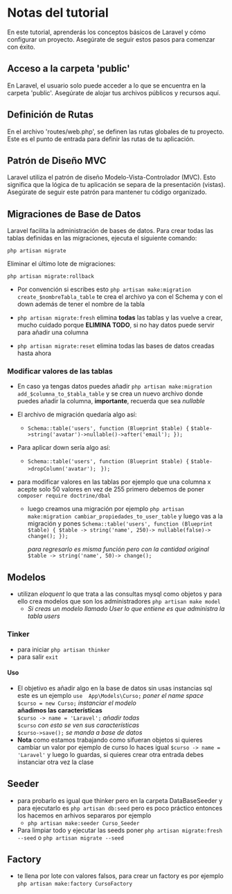 # Notas del tutorial 

En este tutorial, aprenderás los conceptos básicos de Laravel y cómo configurar un proyecto. Asegúrate de seguir estos pasos para comenzar con éxito.

## Acceso a la carpeta 'public'
En Laravel, el usuario solo puede acceder a lo que se encuentra en la carpeta 'public'. Asegúrate de alojar tus archivos públicos y recursos aquí.

## Definición de Rutas

En el archivo 'routes/web.php', se definen las rutas globales de tu proyecto. Este es el punto de entrada para definir las rutas de tu aplicación.

## Patrón de Diseño MVC

Laravel utiliza el patrón de diseño Modelo-Vista-Controlador (MVC). Esto significa que la lógica de tu aplicación se separa de la presentación (vistas). Asegúrate de seguir este patrón para mantener tu código organizado.

## Migraciones de Base de Datos
Laravel facilita la administración de bases de datos. Para crear todas las tablas definidas en las migraciones, ejecuta el siguiente comando:

`php artisan migrate`

Eliminar el último lote de migraciones:

`php artisan migrate:rollback`

- Por convención si escribes esto `php artisan make:migration create_$nombreTabla_table` te crea el archivo ya con el Schema y con el down además de tener el nombre de la tabla

- `php artisan migrate:fresh` elimina **todas** las tablas y las vuelve a crear, mucho cuidado porque **ELIMINA TODO**,  si no hay datos puede servir para añadir una columna  

- `php artisan migrate:reset` elimina todas las bases de datos creadas hasta ahora

### Modificar valores de las tablas

- En caso ya tengas datos puedes añadir `php artisan make:migration add_$columna_to_$tabla_table` y se crea un nuevo archivo donde puedes añadir la columna, **importante**, recuerda  que sea _nullable_

- El archivo de migración quedaría algo así: 
    - `Schema::table('users', function (Blueprint $table) {`
`$table->string('avatar')->nullable()->after('email'); });`
- Para aplicar down sería algo así:
    - `Schema::table('users', function (Blueprint $table) {`
      `$table->dropColumn('avatar');`
       ` });`

- para modificar valores en las tablas por ejemplo que una columna x acepte solo 50 valores en vez de 255 primero debemos de poner `composer require doctrine/dbal` 
    * luego creamos una migración por ejemplo `php artisan make:migration cambiar_propiedades_to_user_table` y luego vas a la migración y pones 
    `Schema::table('users', function (Blueprint $table) {
            $table -> string('name', 250)-> nullable(false)-> change();
        });`
    
        *para regresarlo es misma función pero con la cantidad original* `$table -> string('name', 50)-> change();` 
## Modelos
- utilizan *eloquent* lo que trata a las consultas mysql como objetos y para ello crea modelos que son los administradores `php artisan make model` 
    - _Si creas un modelo llamado User lo que entiene es que administra la tabla users_

### Tinker
- para iniciar `php artisan thinker`
- para salir `exit`

#### Uso
- El objetivo es añadir algo en la base de datos sin usas instancias sql este es un ejemplo 
`use  App\Models\Curso;` _poner el name space_           
`$curso = new Curso;` _instanciar el modelo_    
**añadimos las características**    
`$curso -> name = 'Laravel';` _añadir todas_           
`$curso` _con esto se ven sus características_                                       
`$curso->save();` _se manda a base de datos_               
- **Nota** como estamos trabajando como sifueran objetos si quieres cambiar un valor por ejemplo de curso lo haces igual  `$curso -> name = 'Laravel'` y luego lo guardas, si quieres crear otra entrada debes instanciar otra vez la clase 

## Seeder 
- para probarlo es igual que thinker pero en la carpeta DataBaseSeeder y para ejecutarlo es `php artisan db:seed` pero es poco práctico entonces los hacemos en arhivos separaros por ejemplo
    - `php artisan make:seeder Curso_Seeder`
- Para limpiar todo y ejecutar las seeds poner `php artisan migrate:fresh --seed` o `php artisan migrate --seed`

## Factory
- te llena por lote con valores falsos, para crear un factory es por ejemplo `php artisan make:factory CursoFactory` 
